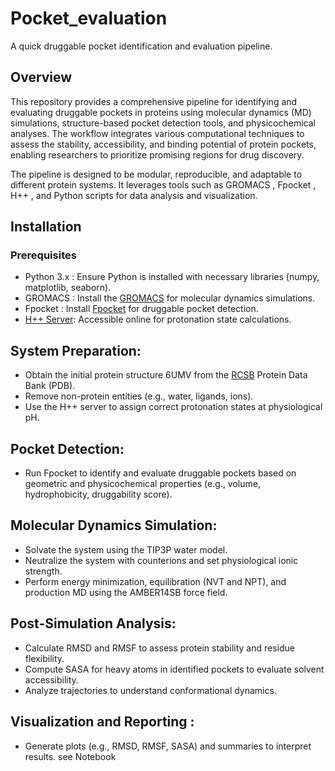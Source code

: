 # Pocket_evaluation
A quick druggable pocket identification and evaluation pipeline.

## Overview 

This repository provides a comprehensive pipeline for identifying and evaluating druggable pockets in proteins using molecular dynamics (MD) simulations, structure-based pocket detection tools, and physicochemical analyses. The workflow integrates various computational techniques to assess the stability, accessibility, and binding potential of protein pockets, enabling researchers to prioritize promising regions for drug discovery. 

The pipeline is designed to be modular, reproducible, and adaptable to different protein systems. It leverages tools such as GROMACS , Fpocket , H++ , and Python scripts for data analysis and visualization. 
     

## Installation 
### Prerequisites 
  - Python 3.x : Ensure Python is installed with necessary libraries (numpy, matplotlib, seaborn).
  - GROMACS : Install the [GROMACS](https://manual.gromacs.org/2024.4/install-guide/index.html) for molecular dynamics simulations.
  - Fpocket : Install [Fpocket](https://github.com/Discngine/fpocket/blob/master/doc/INSTALLATION.md) for druggable pocket detection.
  - [H++ Server](http://newbiophysics.cs.vt.edu/H++/): Accessible online for protonation state calculations.

## System Preparation: 
 - Obtain the initial protein structure 6UMV from the [RCSB](https://www.rcsb.org/) Protein Data Bank (PDB).
 - Remove non-protein entities (e.g., water, ligands, ions).
 - Use the H++ server to assign correct protonation states at physiological pH.
         
## Pocket Detection: 
 - Run Fpocket to identify and evaluate druggable pockets based on geometric and physicochemical properties (e.g., volume, hydrophobicity, druggability score).

## Molecular Dynamics Simulation: 
 - Solvate the system using the TIP3P water model.
 - Neutralize the system with counterions and set physiological ionic strength.
 - Perform energy minimization, equilibration (NVT and NPT), and production MD using the AMBER14SB force field.
         
## Post-Simulation Analysis: 
 - Calculate RMSD and RMSF to assess protein stability and residue flexibility.
 - Compute SASA for heavy atoms in identified pockets to evaluate solvent accessibility.
 - Analyze trajectories to understand conformational dynamics.
         
## Visualization and Reporting : 
 - Generate plots (e.g., RMSD, RMSF, SASA) and summaries to interpret results. see Notebook
         
     
